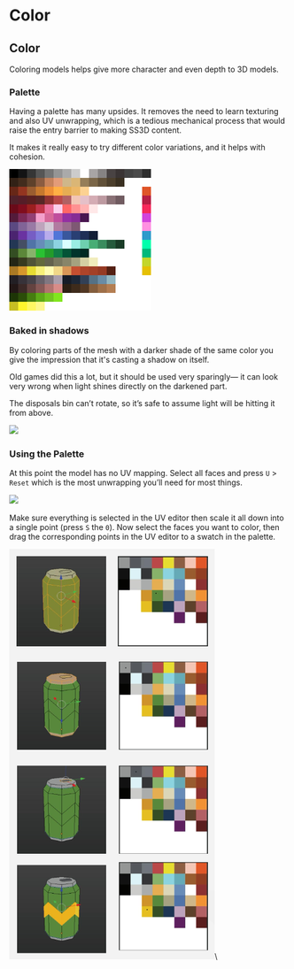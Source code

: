 # Color

## Color

Coloring models helps give more character and even depth to 3D models.

### Palette

Having a palette has many upsides. It removes the need to learn texturing and also UV unwrapping, which is a tedious mechanical process that would raise the entry barrier to making SS3D content.&#x20;

It makes it really easy to try different color variations, and it helps with cohesion.

![](../../.gitbook/assets/Palette05.png)

### Baked in shadows

By coloring parts of the mesh with a darker shade of the same color you give the impression that it's casting a shadow on itself.

Old games did this a lot, but it should be used very sparingly— it can look very wrong when light shines directly on the darkened part.&#x20;

The disposals bin can’t rotate, so it’s safe to assume light will be hitting it from above.

![](https://lh6.googleusercontent.com/MVSbcg46Z0UmcHFEvm6Smk84HC947CqX4dBtprNr8MCezaQXNToGvSxOreDKkM8RiFf9Apo7PfHezkKeBlEoT9brxyJHsyYb32y3byPKOHeDRqcI6dchmLjmWW0nVm2LEEoW69te3Ajvs5VdQNEwVA)

### Using the Palette

At this point the model has no UV mapping. Select all faces and press `U` > `Reset` which is the most unwrapping you’ll need for most things.

![](https://lh3.googleusercontent.com/81tiWN\_kA\_rg8bq0bOCEsoGLrmVqdaUHy4YTB4AAw4Pg9mESv\_KIUzVED1wU-AKzBjyScCnRvXdDm-ajP6cZetrIGUk6C2Wh3lPfanzfdMRR-fbN8JbYaak4NgqsgzXNzWj8MmT4AxhL5jtj8co4cA)

Make sure everything is selected in the UV editor then scale it all down into a single point (press `S` the `0`). Now select the faces you want to color, then drag the corresponding points in the UV editor to a swatch in the palette.

![](<../../.gitbook/assets/image (21).png>)\
